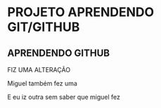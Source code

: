# PROJETO APRENDENDO GIT/GITHUB

## APRENDENDO GITHUB

FIZ UMA ALTERAÇÃO

Miguel também fez uma

E eu iz outra sem saber que miguel fez
